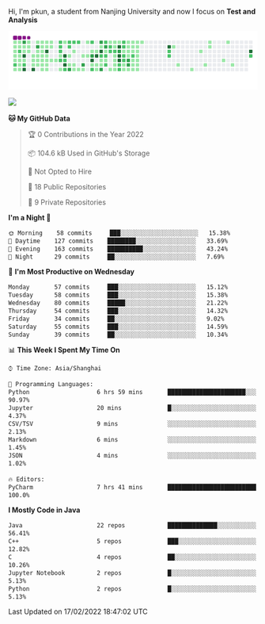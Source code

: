 Hi, I'm pkun, a student from Nanjing University and now I focus on **Test and Analysis**

![](https://github.com/pppppkun/pppppkun/blob/output/github-snake.gif)

![](https://komarev.com/ghpvc/?username=pppppkun)
<!--START_SECTION:waka-->
**🐱 My GitHub Data** 

> 🏆 0 Contributions in the Year 2022
 > 
> 📦 104.6 kB Used in GitHub's Storage 
 > 
> 🚫 Not Opted to Hire
 > 
> 📜 18 Public Repositories 
 > 
> 🔑 9 Private Repositories  
 > 
**I'm a Night 🦉** 

```text
🌞 Morning    58 commits     ███░░░░░░░░░░░░░░░░░░░░░░   15.38% 
🌆 Daytime    127 commits    ████████░░░░░░░░░░░░░░░░░   33.69% 
🌃 Evening    163 commits    ██████████░░░░░░░░░░░░░░░   43.24% 
🌙 Night      29 commits     ██░░░░░░░░░░░░░░░░░░░░░░░   7.69%

```
📅 **I'm Most Productive on Wednesday** 

```text
Monday       57 commits     ███░░░░░░░░░░░░░░░░░░░░░░   15.12% 
Tuesday      58 commits     ███░░░░░░░░░░░░░░░░░░░░░░   15.38% 
Wednesday    80 commits     █████░░░░░░░░░░░░░░░░░░░░   21.22% 
Thursday     54 commits     ███░░░░░░░░░░░░░░░░░░░░░░   14.32% 
Friday       34 commits     ██░░░░░░░░░░░░░░░░░░░░░░░   9.02% 
Saturday     55 commits     ███░░░░░░░░░░░░░░░░░░░░░░   14.59% 
Sunday       39 commits     ██░░░░░░░░░░░░░░░░░░░░░░░   10.34%

```


📊 **This Week I Spent My Time On** 

```text
⌚︎ Time Zone: Asia/Shanghai

💬 Programming Languages: 
Python                   6 hrs 59 mins       ██████████████████████░░░   90.97% 
Jupyter                  20 mins             █░░░░░░░░░░░░░░░░░░░░░░░░   4.37% 
CSV/TSV                  9 mins              ░░░░░░░░░░░░░░░░░░░░░░░░░   2.13% 
Markdown                 6 mins              ░░░░░░░░░░░░░░░░░░░░░░░░░   1.45% 
JSON                     4 mins              ░░░░░░░░░░░░░░░░░░░░░░░░░   1.02%

🔥 Editors: 
PyCharm                  7 hrs 41 mins       █████████████████████████   100.0%

```

**I Mostly Code in Java** 

```text
Java                     22 repos            ██████████████░░░░░░░░░░░   56.41% 
C++                      5 repos             ███░░░░░░░░░░░░░░░░░░░░░░   12.82% 
C                        4 repos             ██░░░░░░░░░░░░░░░░░░░░░░░   10.26% 
Jupyter Notebook         2 repos             █░░░░░░░░░░░░░░░░░░░░░░░░   5.13% 
Python                   2 repos             █░░░░░░░░░░░░░░░░░░░░░░░░   5.13%

```



 Last Updated on 17/02/2022 18:47:02 UTC
<!--END_SECTION:waka-->
